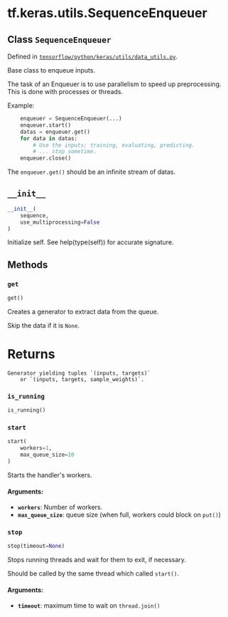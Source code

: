 <div itemscope itemtype="http://developers.google.com/ReferenceObject">
<meta itemprop="name" content="tf.keras.utils.SequenceEnqueuer" />
<meta itemprop="path" content="Stable" />
<meta itemprop="property" content="__init__"/>
<meta itemprop="property" content="get"/>
<meta itemprop="property" content="is_running"/>
<meta itemprop="property" content="start"/>
<meta itemprop="property" content="stop"/>
</div>

# tf.keras.utils.SequenceEnqueuer

## Class `SequenceEnqueuer`





Defined in [`tensorflow/python/keras/utils/data_utils.py`](/code/stable/tensorflow/python/keras/utils/data_utils.py).

Base class to enqueue inputs.

The task of an Enqueuer is to use parallelism to speed up preprocessing.
This is done with processes or threads.

Example:

```python
    enqueuer = SequenceEnqueuer(...)
    enqueuer.start()
    datas = enqueuer.get()
    for data in datas:
        # Use the inputs; training, evaluating, predicting.
        # ... stop sometime.
    enqueuer.close()
```

The `enqueuer.get()` should be an infinite stream of datas.

<h2 id="__init__"><code>__init__</code></h2>

``` python
__init__(
    sequence,
    use_multiprocessing=False
)
```

Initialize self.  See help(type(self)) for accurate signature.



## Methods

<h3 id="get"><code>get</code></h3>

``` python
get()
```

Creates a generator to extract data from the queue.

Skip the data if it is `None`.
# Returns
    Generator yielding tuples `(inputs, targets)`
        or `(inputs, targets, sample_weights)`.

<h3 id="is_running"><code>is_running</code></h3>

``` python
is_running()
```



<h3 id="start"><code>start</code></h3>

``` python
start(
    workers=1,
    max_queue_size=10
)
```

Starts the handler's workers.

#### Arguments:

* <b>`workers`</b>: Number of workers.
* <b>`max_queue_size`</b>: queue size
        (when full, workers could block on `put()`)

<h3 id="stop"><code>stop</code></h3>

``` python
stop(timeout=None)
```

Stops running threads and wait for them to exit, if necessary.

Should be called by the same thread which called `start()`.

#### Arguments:

* <b>`timeout`</b>: maximum time to wait on `thread.join()`



